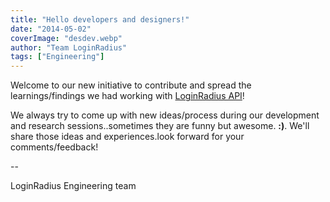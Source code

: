 ```yaml
---
title: "Hello developers and designers!"
date: "2014-05-02"
coverImage: "desdev.webp"
author: "Team LoginRadius"
tags: ["Engineering"]
---
```


Welcome to our new initiative to contribute and spread the learnings/findings we had working with [LoginRadius API](https://docs.loginradius.com/api)!

We always try to come up with new ideas/process during our development and research sessions..sometimes they are funny but awesome. **:)**. We'll share those ideas and experiences.look forward for your comments/feedback!

\--

LoginRadius Engineering team
